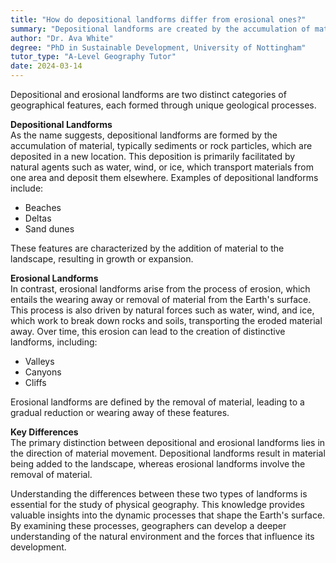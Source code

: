 ```yaml
---
title: "How do depositional landforms differ from erosional ones?"
summary: "Depositional landforms are created by the accumulation of material, while erosional landforms result from the removal or wearing away of material."
author: "Dr. Ava White"
degree: "PhD in Sustainable Development, University of Nottingham"
tutor_type: "A-Level Geography Tutor"
date: 2024-03-14
---
```


Depositional and erosional landforms are two distinct categories of geographical features, each formed through unique geological processes.

**Depositional Landforms**  
As the name suggests, depositional landforms are formed by the accumulation of material, typically sediments or rock particles, which are deposited in a new location. This deposition is primarily facilitated by natural agents such as water, wind, or ice, which transport materials from one area and deposit them elsewhere. Examples of depositional landforms include:

- Beaches
- Deltas
- Sand dunes

These features are characterized by the addition of material to the landscape, resulting in growth or expansion.

**Erosional Landforms**  
In contrast, erosional landforms arise from the process of erosion, which entails the wearing away or removal of material from the Earth's surface. This process is also driven by natural forces such as water, wind, and ice, which work to break down rocks and soils, transporting the eroded material away. Over time, this erosion can lead to the creation of distinctive landforms, including:

- Valleys
- Canyons
- Cliffs

Erosional landforms are defined by the removal of material, leading to a gradual reduction or wearing away of these features.

**Key Differences**  
The primary distinction between depositional and erosional landforms lies in the direction of material movement. Depositional landforms result in material being added to the landscape, whereas erosional landforms involve the removal of material. 

Understanding the differences between these two types of landforms is essential for the study of physical geography. This knowledge provides valuable insights into the dynamic processes that shape the Earth's surface. By examining these processes, geographers can develop a deeper understanding of the natural environment and the forces that influence its development.
    
